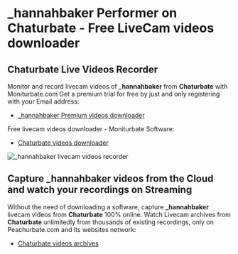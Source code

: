 # _hannahbaker Performer on Chaturbate - Free LiveCam videos downloader

## Chaturbate Live Videos Recorder

Monitor and record livecam videos of **_hannahbaker** from **Chaturbate** with Moniturbate.com
Get a premium trial for free by just and only registering with your Email address:
* [_hannahbaker Premium videos downloader](https://moniturbate.com/request-demo-licence-key.html)

Free livecam videos downloader - Moniturbate Software:
* [Chaturbate videos downloader](https://moniturbate.com/moniturbate-download-software.html)

![_hannahbaker livecam videos recorder](https://peachurnet.com/templates/moniturbate-software.png)


## Capture _hannahbaker videos from the Cloud and watch your recordings on Streaming

Without the need of downloading a software, capture **_hannahbaker** livecam videos from **Chaturbate** 100% online.
Watch Livecam archives from **Chaturbate** unlimitedly from thousands of existing recordings, only on Peachurbate.com and its websites network:
* [Chaturbate videos archives](https://peachurnet.com/)
